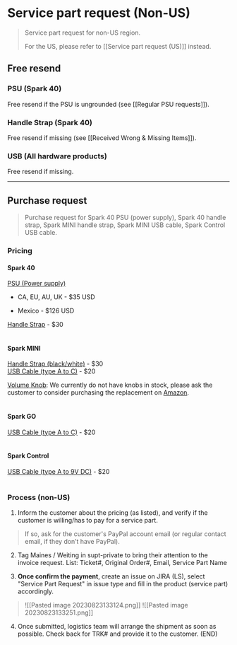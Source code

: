 # Service part request (Non-US)
>Service part request for non-US region. 
>
>For the US, please refer to [[Service part request (US)]] instead.

## Free resend

### PSU (Spark 40)
Free resend if the PSU is ungrounded (see [[Regular PSU requests]]). 

### Handle Strap (Spark 40)
Free resend if missing (see [[Received Wrong & Missing Items]]).

### USB (All hardware products)
Free resend if missing.

---

## Purchase request

> Purchase request for Spark 40 PSU (power supply), Spark 40 handle strap, Spark MINI handle strap, Spark MINI USB cable, Spark Control USB cable.

### Pricing

#### Spark 40
<u>PSU (Power supply)</u>

- CA, EU, AU, UK - $35 USD

- Mexico - $126 USD

<u>Handle Strap</u> - $30
<br>
<br>
#### Spark MINI
<u>Handle Strap (black/white)</u> - $30  
<u>USB Cable (type A to C)</u> - $20

<u>Volume Knob</u>:
We currently do not have knobs in stock, please ask the customer to consider purchasing the replacement on [Amazon](https://www.amazon.com/dp/B01F6XUK9G/ref=twister_B07588G6BZ?_encoding=UTF8&th=1).
<br>
<br>
#### Spark GO
<u>USB Cable (type A to C)</u> - $20
<br>
<br>
#### Spark Control
<u>USB Cable (type A to 9V DC)</u> - $20
<br>
<br>
### Process (non-US)

1. Inform the customer about the pricing (as listed), and verify if the customer is willing/has to pay for a service part. 
> 
>  If so, ask for the customer's PayPal account email (or regular contact email, if they don’t have PayPal).
>  

2. Tag Maines / Weiting in supt-private to bring their attention to the invoice request. 
   List: Ticket#, Original Order#, Email, Service Part Name 
   
   
3. **Once confirm the payment**, create an issue on JIRA (LS), select "Service Part Request" in issue type and fill in the product (service part) accordingly.
> ![[Pasted image 20230823133124.png]]
> ![[Pasted image 20230823133251.png]]

4. Once submitted, logistics team will arrange the shipment as soon as possible. Check back for TRK# and provide it to the customer. (END)

